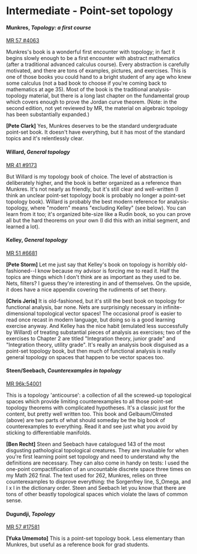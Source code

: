 # Intermediate - Point-set topology

#### Munkres, *Topology: a first course*

[MR 57 #4063](http://www.ams.org/mathscinet-getitem?mr=57+%234063)

Munkres's book is a wonderful first encounter with topology; in fact it begins slowly enough to
be a first encounter with abstract mathematics (after a traditional advanced calculus course).
Every abstraction is carefully motivated, and there are tons of examples, pictures, and
exercises.  This is one of those books you could hand to a bright student of any age who knew
some calculus (not a bad book to choose if you're coming back to mathematics at age 35).  Most
of the book is the traditional analysis-topology material, but there is a long last chapter on
the fundamental group which covers enough to prove the Jordan curve theorem. (Note: in the
second edition, not yet reviewed by MR, the material on algebraic topology has been
substantially expanded.)

**[Pete Clark]** Yes, Munkres deserves to be the standard undergraduate point-set book.  It
doesn't have everything, but it has most of the standard topics and it's relentlessly clear.

#### Willard, *General topology*

[MR 41 #9173](http://www.ams.org/mathscinet-getitem?mr=41+%239173)

But Willard is my topology book of choice.  The level of abstraction is deliberately higher,
and the book is better organized as a reference than Munkres.  It's not nearly as friendly, but
it's still clear and well-written (I think an unclear point-set topology book is probably no
longer a point-set topology book).  Willard is probably the best modern reference for
analysis-topology, where "modern" means "excluding Kelley" (see below).  You can learn from it
too; it's organized bite-size like a Rudin book, so you can prove all but the hard theorems on
your own (I did this with an initial segment, and learned a lot).

#### Kelley, *General topology*

[MR 51 #6681](http://www.ams.org/mathscinet-getitem?mr=51+%236681)

**[Pete Storm]** Let me just say that Kelley's book on topology is horribly old-fashioned--I know
because my advisor is forcing me to read it.  Half the topics are things which I don't think
are as important as they used to be.  Nets, filters?  I guess they're interesting in and of
themselves.  On the upside, it does have a nice appendix covering the rudiments of set theory.

**[Chris Jeris]** It is old-fashioned, but it's still the best book on topology for functional
analysis, bar none.  Nets are surprisingly necessary in infinite-dimensional topological vector
spaces!  The occasional proof is easier to read once recast in modern language, but doing so is
a good learning exercise anyway.  And Kelley has the nice habit (emulated less successfully by
Willard) of treating substantial pieces of analysis as exercises; two of the exercises to
Chapter 2 are titled "Integration theory, junior grade" and "Integration theory, utility
grade".  It's really an analysis book disguised as a point-set topology book, but then much of
functional analysis is really general topology on spaces that happen to be vector spaces too.

#### Steen/Seebach, *Counterexamples in topology*

[MR 96k:54001](http://www.ams.org/mathscinet-getitem?mr=96k%3A54001)

This is a topology 'anticourse': a collection of all the screwed-up topological spaces which
provide limiting counterexamples to all those point-set topology theorems with complicated
hypotheses.  It's a classic just for the content, but pretty well written too.  This book and
Gelbaum/Olmsted (above) are two parts of what should someday be the big book of counterexamples
to everything.  Read it and see just what you avoid by sticking to differentiable manifolds.

**[Ben Recht]** Steen and Seebach have catalogued 143 of the most disgusting pathological
topological creatures.  They are invaluable for when you're first learning point set topology
and need to understand why the definitions are necessary.  They can also come in handy on
tests: I used the one-point compactification of an uncountable discrete space three times on my
Math 262 final.  The text used for 262, Munkres, relies on three counterexamples to disprove
everything: the Sorgenfrey line, S_Omega, and I x I in the dictionary order. Steen and Seebach
let you know that there are tons of other beastly topological spaces which violate the laws of
common sense.

#### Dugundji, *Topology*

[MR 57 #17581](http://www.ams.org/mathscinet-getitem?mr=57+%2317581)

**[Yuka Umemoto]** This is a point-set topology book.  Less elementary than Munkres, but useful
as a reference book for grad students.
